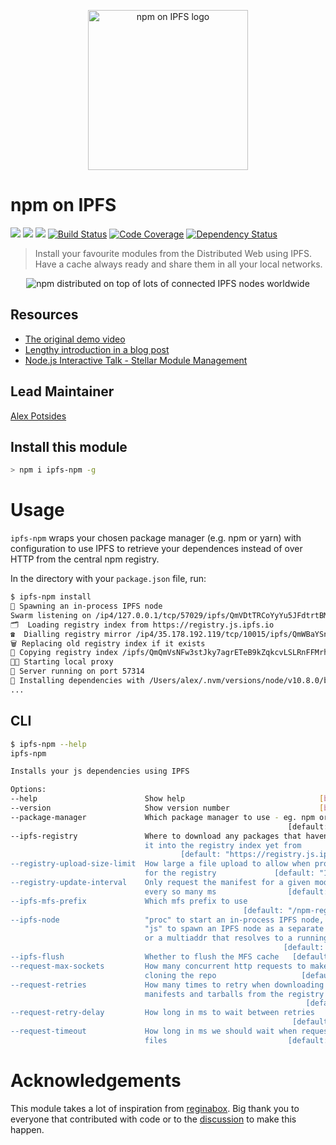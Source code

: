 <p align="center">
  <img src="https://github.com/ipfs-shipyard/npm-on-ipfs/raw/master/img/npm-on-ipfs.svg?sanitize=true" alt="npm on IPFS logo" width="256" />
</p>

# npm on IPFS

[![](https://img.shields.io/badge/made%20by-Protocol%20Labs-blue.svg?style=flat-square)](https://protocol.ai)
[![](https://img.shields.io/badge/project-IPFS-blue.svg?style=flat-square)](http://ipfs.io/)
[![](https://img.shields.io/badge/freenode-%23ipfs-blue.svg?style=flat-square)](http://webchat.freenode.net/?channels=%23ipfs)
[![Build Status](https://ci.ipfs.team/buildStatus/icon?job=IPFS%20Shipyard/npm-on-ipfs/master)](https://ci.ipfs.team/job/IPFS%20Shipyard/job/npm-on-ipfs/job/master/)
[![Code Coverage](https://codecov.io/gh/ipfs-shipyard/npm-on-ipfs/branch/master/graph/badge.svg)](https://codecov.io/gh/ipfs-shipyard/npm-on-ipfs)
[![Dependency Status](https://david-dm.org/ipfs-shipyard/npm-on-ipfs.svg?style=flat-square)](https://david-dm.org/ipfs-shipyard/npm-on-ipfs)

> Install your favourite modules from the Distributed Web using IPFS. Have a cache always ready and share them in all your local networks.

<p align="center">
  <img src="https://github.com/ipfs-shipyard/npm-on-ipfs/raw/master/img/ip-npm-small.png" alt="npm distributed on top of lots of connected IPFS nodes worldwide" />
</p>

## Resources

- [The original demo video](https://vimeo.com/147968322)
- [Lengthy introduction in a blog post](http://daviddias.me/blog/stellar-module-management/)
- [Node.js Interactive Talk - Stellar Module Management](https://www.youtube.com/watch?v=-S-Tc7Gl8FM)

## Lead Maintainer

[Alex Potsides](https://github.com/achingbrain)

## Install this module

```bash
> npm i ipfs-npm -g
```

# Usage

`ipfs-npm` wraps your chosen package manager (e.g. npm or yarn) with configuration to use IPFS to retrieve your dependences instead of over HTTP from the central npm registry.

In the directory with your `package.json` file, run:

```bash
$ ipfs-npm install
👿 Spawning an in-process IPFS node
Swarm listening on /ip4/127.0.0.1/tcp/57029/ipfs/QmVDtTRCoYyYu5JFdtrtBMS4ekPn8f9NndymoHdWuuJ7N2
🗂️  Loading registry index from https://registry.js.ipfs.io
☎️  Dialling registry mirror /ip4/35.178.192.119/tcp/10015/ipfs/QmWBaYSnmgZi6F6D69JuZGhyL8rm6pt8GX5r7Atc6Gd7vR,/dns4/registry.js.ipfs.io/tcp/10015/ipfs/QmWBaYSnmgZi6F6D69JuZGhyL8rm6pt8GX5r7Atc6Gd7vR
🗑️ Replacing old registry index if it exists
📠 Copying registry index /ipfs/QmQmVsNFw3stJky7agrETeB9kZqkcvLSLRnFFMrhiR8zG1 to /npm-registry
👩‍🚀 Starting local proxy
🚀 Server running on port 57314
🎁 Installing dependencies with /Users/alex/.nvm/versions/node/v10.8.0/bin/npm
...
```

## CLI

```bash
$ ipfs-npm --help
ipfs-npm

Installs your js dependencies using IPFS

Options:
--help                        Show help                              [boolean]
--version                     Show version number                    [boolean]
--package-manager             Which package manager to use - eg. npm or yarn
                                                              [default: "npm"]
--ipfs-registry               Where to download any packages that haven't made
                              it into the registry index yet from
                                      [default: "https://registry.js.ipfs.io"]
--registry-upload-size-limit  How large a file upload to allow when proxying
                              for the registry             [default: "1024MB"]
--registry-update-interval    Only request the manifest for a given module
                              every so many ms                [default: 60000]
--ipfs-mfs-prefix             Which mfs prefix to use
                                                    [default: "/npm-registry"]
--ipfs-node                   "proc" to start an in-process IPFS node, "go" or
                              "js" to spawn an IPFS node as a separate process
                              or a multiaddr that resolves to a running node
                                                             [default: "proc"]
--ipfs-flush                  Whether to flush the MFS cache   [default: true]
--request-max-sockets         How many concurrent http requests to make while
                              cloning the repo                   [default: 10]
--request-retries             How many times to retry when downloading
                              manifests and tarballs from the registry
                                                                  [default: 5]
--request-retry-delay         How long in ms to wait between retries
                                                               [default: 1000]
--request-timeout             How long in ms we should wait when requesting
                              files                           [default: 30000]
```

# Acknowledgements

This module takes a lot of inspiration from [reginabox](https://www.npmjs.com/package/reginabox). Big thank you to everyone that contributed with code or to the [discussion](https://github.com/ipfs/notes/issues/2) to make this happen.
